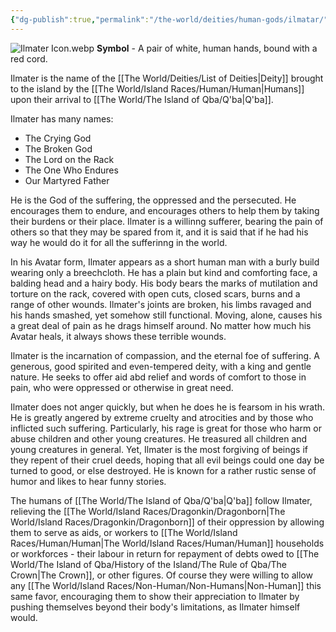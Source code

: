 ```yaml
---
{"dg-publish":true,"permalink":"/the-world/deities/human-gods/ilmatar/"}
---
```



![Ilmater Icon.webp](/img/user/zAttachments/Ilmater%20Icon.webp)
**Symbol** - A pair of white, human hands, bound with a red cord.

Ilmater is the name of the [[The World/Deities/List of Deities\|Deity]] brought to the island by the [[The World/Island Races/Human/Human\|Humans]] upon their arrival to [[The World/The Island of Qba/Q'ba\|Q'ba]].

Ilmater has many names:
- The Crying God
- The Broken God
- The Lord on the Rack
- The One Who Endures
- Our Martyred Father

He is the God of the suffering, the oppressed and the persecuted. He encourages them to endure, and encourages others to help them by taking their burdens or their place. Ilmater is a willinng sufferer, bearing the pain of others so that they may be spared from it, and it is said that if he had his way he would do it for all the sufferinng in the world.

In his Avatar form, Ilmater appears as a short human man with a burly build wearing only a breechcloth. He has a plain but kind and comforting face, a balding head and a hairy body. His body bears the marks of mutilation and torture on the rack, covered with open cuts, closed scars, burns and a range of other wounds. Ilmater's joints are broken, his limbs ravaged and his hands smashed, yet somehow still functional. Moving, alone, causes his a great deal of pain as he drags himself around. No matter how much his Avatar heals, it always shows these terrible wounds.

Ilmater is the incarnation of compassion, and the eternal foe of suffering. A generous, good spirited and even-tempered deity, with a king and gentle nature. He seeks to offer aid abd relief and words of comfort to those in pain, who were oppressed or otherwise in great need. 

Ilmater does not anger quickly, but when he does he is fearsom in his wrath. He is greatly angered by extreme cruelty and atrocities and by those who inflicted such suffering. Particularly, his rage is great for those who harm or abuse children and other young creatures. He treasured all children and young creatures in general. Yet, Ilmater is the most forgiving of beings if they repent of their cruel deeds, hoping that all evil beings could one day be turned to good, or else destroyed. He is known for a rather rustic sense of humor and likes to hear funny stories.

The humans of [[The World/The Island of Qba/Q'ba\|Q'ba]] follow Ilmater, relieving the [[The World/Island Races/Dragonkin/Dragonborn\|The World/Island Races/Dragonkin/Dragonborn]] of their oppression by allowing them to serve as aids, or workers to [[The World/Island Races/Human/Human\|The World/Island Races/Human/Human]] households or workforces - their labour in return for repayment of debts owed to [[The World/The Island of Qba/History of the Island/The Rule of Qba/The Crown\|The Crown]], or other figures. Of course they were willing to allow any [[The World/Island Races/Non-Human/Non-Humans\|Non-Human]] this same favor, encouraging them to show their appreciation to Ilmater by pushing themselves beyond their body's limitations, as Ilmater himself would. 